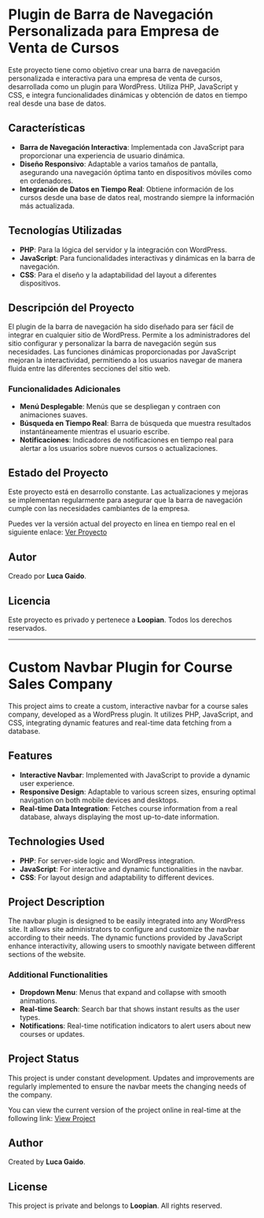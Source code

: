 # Plugin de Barra de Navegación Personalizada para Empresa de Venta de Cursos

Este proyecto tiene como objetivo crear una barra de navegación personalizada e interactiva para una empresa de venta de cursos, desarrollada como un plugin para WordPress. Utiliza PHP, JavaScript y CSS, e integra funcionalidades dinámicas y obtención de datos en tiempo real desde una base de datos.

## Características

- **Barra de Navegación Interactiva**: Implementada con JavaScript para proporcionar una experiencia de usuario dinámica.
- **Diseño Responsivo**: Adaptable a varios tamaños de pantalla, asegurando una navegación óptima tanto en dispositivos móviles como en ordenadores.
- **Integración de Datos en Tiempo Real**: Obtiene información de los cursos desde una base de datos real, mostrando siempre la información más actualizada.

## Tecnologías Utilizadas

- **PHP**: Para la lógica del servidor y la integración con WordPress.
- **JavaScript**: Para funcionalidades interactivas y dinámicas en la barra de navegación.
- **CSS**: Para el diseño y la adaptabilidad del layout a diferentes dispositivos.

## Descripción del Proyecto

El plugin de la barra de navegación ha sido diseñado para ser fácil de integrar en cualquier sitio de WordPress. Permite a los administradores del sitio configurar y personalizar la barra de navegación según sus necesidades. Las funciones dinámicas proporcionadas por JavaScript mejoran la interactividad, permitiendo a los usuarios navegar de manera fluida entre las diferentes secciones del sitio web.

### Funcionalidades Adicionales

- **Menú Desplegable**: Menús que se despliegan y contraen con animaciones suaves.
- **Búsqueda en Tiempo Real**: Barra de búsqueda que muestra resultados instantáneamente mientras el usuario escribe.
- **Notificaciones**: Indicadores de notificaciones en tiempo real para alertar a los usuarios sobre nuevos cursos o actualizaciones.

## Estado del Proyecto

Este proyecto está en desarrollo constante. Las actualizaciones y mejoras se implementan regularmente para asegurar que la barra de navegación cumple con las necesidades cambiantes de la empresa.

Puedes ver la versión actual del proyecto en línea en tiempo real en el siguiente enlace: [Ver Proyecto](https://www.loopian.com.ar/borrador-automatico/)

## Autor

Creado por **Luca Gaido**.

## Licencia

Este proyecto es privado y pertenece a **Loopian**. Todos los derechos reservados.

---

# Custom Navbar Plugin for Course Sales Company

This project aims to create a custom, interactive navbar for a course sales company, developed as a WordPress plugin. It utilizes PHP, JavaScript, and CSS, integrating dynamic features and real-time data fetching from a database.

## Features

- **Interactive Navbar**: Implemented with JavaScript to provide a dynamic user experience.
- **Responsive Design**: Adaptable to various screen sizes, ensuring optimal navigation on both mobile devices and desktops.
- **Real-time Data Integration**: Fetches course information from a real database, always displaying the most up-to-date information.

## Technologies Used

- **PHP**: For server-side logic and WordPress integration.
- **JavaScript**: For interactive and dynamic functionalities in the navbar.
- **CSS**: For layout design and adaptability to different devices.

## Project Description

The navbar plugin is designed to be easily integrated into any WordPress site. It allows site administrators to configure and customize the navbar according to their needs. The dynamic functions provided by JavaScript enhance interactivity, allowing users to smoothly navigate between different sections of the website.

### Additional Functionalities

- **Dropdown Menu**: Menus that expand and collapse with smooth animations.
- **Real-time Search**: Search bar that shows instant results as the user types.
- **Notifications**: Real-time notification indicators to alert users about new courses or updates.

## Project Status

This project is under constant development. Updates and improvements are regularly implemented to ensure the navbar meets the changing needs of the company.

You can view the current version of the project online in real-time at the following link: [View Project](https://www.loopian.com.ar/borrador-automatico/)

## Author

Created by **Luca Gaido**.

## License

This project is private and belongs to **Loopian**. All rights reserved.
